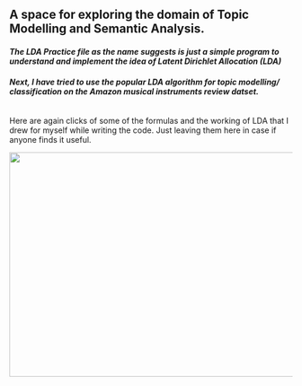 ## A space for exploring the domain of Topic Modelling and Semantic Analysis.
#### *The LDA Practice file as the name suggests is just a simple program to understand and implement the idea of Latent Dirichlet Allocation (LDA)*
#### *Next, I have tried to use the popular LDA algorithm for topic modelling/ classification on the Amazon musical instruments review datset.*
<br/> Here are again clicks of some of the formulas and the working of LDA that I drew for myself while writing the code. Just leaving them here in case if anyone finds it useful.

<img src = "https://user-images.githubusercontent.com/52134948/80290787-7bff5880-8765-11ea-86d2-dd63affb2381.jpg" width = "650" height = "400">
